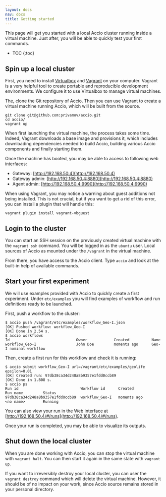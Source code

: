```yaml
---
layout: docs
nav: docs
title: Getting started
---
```


This page will get you started with a local Accio cluster running inside a virtual machine.
Just after, you will be able to quickly test your first commands.

* TOC
{:toc}

## Spin up a local cluster
First, you need to install [Virtualbox](https://www.virtualbox.org/) and [Vagrant](https://www.vagrantup.com/) on your computer.
Vagrant is a very helpful tool to create portable and reproducible development environments.
We configure it to use Virtualbox to manage virtual machines.

The, clone the Git repository of Accio.
Then you can use Vagrant to create a virtual machine running Accio, which will be built from the source.

```
git clone git@github.com:privamov/accio.git
cd accio/
vagrant up
```

When first launching the virtual machine, the process takes some time.
Indeed, Vagrant downloads a base image and provisions it, which includes downloading dependencies needed to build Accio, building various Accio components and finally starting them.

Once the machine has booted, you may be able to access to following web interfaces:

  * Gateway: [http://192.168.50.4](http://192.168.50.4)
  * Gateway admin: [http://192.168.50.4:8880](http://192.168.50.4:8880)
  * Agent admin: [http://192.168.50.4:9990](http://192.168.50.4:9990)

When using Vagrant, you may notice a warning about guest additions not being installed.
This is not crucial, but if you want to get a rid of this error, you can install a plugin that will handle this:

```
vagrant plugin install vagrant-vbguest
```

## Login to the cluster
You can start an SSH session on the previously created virtual machine with the `vagrant ssh` command.
You will be logged in as the `ubuntu` user.
Local sources of Accio as mounted under the `/vagrant` in the virtual machine.

From there, you have access to the Accio client.
Type `accio` and look at the built-in help of available commands.

## Start your first experiment
We will use examples provided with Accio to quickly create a first experiment.
Under `etc/examples` you will find examples of workflow and run definitions ready to be launched.

First, push a workflow to the cluster:

```
$ accio push /vagrant/etc/examples/workflow_Geo-I.json
[OK] Pushed workflow: workflow_Geo-I
[OK] Done in 2.54 s.
$ accio workflows
Id                              Owner            Created          Name
workflow_Geo-I                  John Doe         moments ago      Geo-I nominal workflow
```

Then, create a first run for this workflow and check it is running:

```
$ accio submit workflow_Geo-I url=/vagrant/etc/examples/geolife epsilon=0.01
[OK] Created run: 97db38ca34d248a8b9357e1fdd0ccb89
[OK] Done in 1.808 s.
$ accio ps
Run id                            Workflow id      Created          Run name         Status
97db38ca34d248a8b9357e1fdd0ccb89  workflow_Geo-I   moments ago      <no name>        Running
```

You can also view your run in the Web interface at [http://192.168.50.4/#/runs](http://192.168.50.4/#/runs).

Once your run is completed, you may be able to visualize its outputs.

## Shut down the local cluster
When you are done working with Accio, you can stop the virtual machine with `vagrant halt`.
You can then start it again in the same state with `vagrant up`.

If you want to irreversibly destroy your local cluster, you can user the `vagrant destroy` command which will delete the virtual machine.
However, it should be of no impact on your work, since Accio source remains stored in your personal directory.
